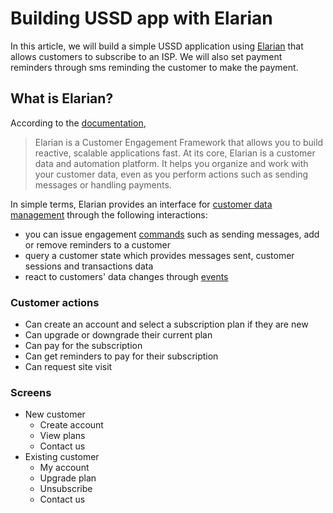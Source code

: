 # Building USSD app with Elarian

In this article, we will build a simple USSD application using [Elarian](https://elarian.com) that allows customers to
subscribe to an ISP. We will also set payment reminders through sms reminding the customer to make the payment.

## What is Elarian?

According to the [documentation](https://developers.elarian.com/introduction-to-elarian/what-is-elarian),
> Elarian is a Customer Engagement Framework that allows you to build reactive, scalable applications fast. At its core, Elarian is a customer data and automation platform. It helps you organize and work with your customer data, even as you perform actions such as sending messages or handling payments.

In simple terms, Elarian provides an interface
for [customer data management](https://developers.elarian.com/introduction-to-elarian/customer-data-management) through
the following interactions:

- you can issue engagement [commands](https://developers.elarian.com/reference/commands) such as sending messages, add
  or remove reminders to a customer
- query a customer state which provides messages sent, customer sessions and transactions data
- react to customers' data changes through [events](https://developers.elarian.com/reference/events)

### Customer actions

- Can create an account and select a subscription plan if they are new
- Can upgrade or downgrade their current plan
- Can pay for the subscription
- Can get reminders to pay for their subscription
- Can request site visit

### Screens

- New customer
    - Create account
    - View plans
    - Contact us
- Existing customer
    - My account
    - Upgrade plan
    - Unsubscribe
    - Contact us
